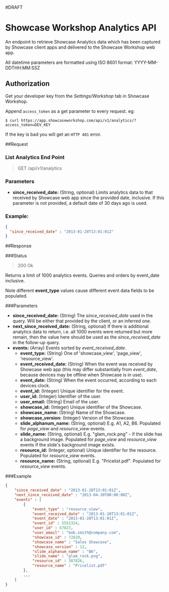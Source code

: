 #DRAFT

# Showcase Workshop Analytics API

An endpoint to retrieve Showcase Analytics data which has been captured by Showcase client apps and delivered to the Showcase Workshop web app.

All datetime parameters are formatted using ISO 8601 format: YYYY-MM-DDTHH:MM:SSZ

## Authorization

Get your developer key from the *Settings/Workshop* tab in Showcase Workshop.

Append `access_token` as a get parameter to every request.  eg:

    $ curl https://app.showcaseworkshop.com/api/v1/analytics/?access_token=DEV_KEY

If the key is bad you will get an `HTTP 401` error.

##Request

### List Analytics End Point
  > GET /api/v1/analytics

### Parameters

- **since_received_date:** (String, optional) Limits analytics data to that received by Showcase web app since the provided date, inclusive. If this parameter is not provided, a default date of 30 days ago is used.

### Example: 
```json 
{
  "since_received_date" : "2013-01-28T13:01:01Z"
}
```

##Response

###Status
  > 200 Ok
  
Returns a limit of 1000 analytics events. Queries and orders by event_date inclusive.

Note different **event_type** values cause different event data fields to be populated.

###Parameters

- **since_received_date:** (String) The *since_received_date* used in the query. Will be either that provided by the client, or an inferred one.
- **next_since_received_date:** (String, optional) If there is additional analytics data to return, i.e. all 1000 events were returned but more remain, then the value here should be used as the *since_received_date* in the follow-up query.
- **events:** (Array) Events sorted by *event_received_date*.
  - **event_type:** (String) One of 'showcase_view', 'page_view', 'resource_view'.
  - **event_received_date:** (String) When the event was received by Showcase web app (this may differ substantially from *event_date*, because devices may be offline when Showcase is in use).
  - **event_date:** (String) When the event occurred, according to each devices clock.
  - **event_id:** (Integer) Unique identifier for the event.
  - **user_id:** (Integer) Identifier of the user.
  - **user_email:** (String) Email of the user.
  - **showcase_id:** (Integer) Unique identifier of the Showcase.
  - **showcase_name:** (String) Name of the Showcase.
  - **showcase_version:** (Integer) Version of the Showcase.
  - **slide_alphanum_name:** (String, optional) E.g. A1, A2, B6. Populated for *page_view* and *resource_view* events.
  - **slide_name:** (String, optional) E.g. "glam_rock.png" - if the slide has a background image. Populated for *page_view* and *resource_view* events if the slide's background image exists.
  - **resource_id:** (Integer, optional) Unique identifier for the resource. Populated for *resource_view* events.
  - **resource_name:** (String, optional) E.g. "Pricelist.pdf". Populated for *resource_view* events.

###Example

```json
{
	"since_received_date" : "2013-01-28T13:01:01Z",
	"next_since_received_date" : "2013-04-30T00:00:00Z",
	"events" : [
		{
			"event_type" : "resource_view",
			"event_received_date" : "2013-01-28T13:01:01Z",
			"event_date" : "2013-01-28T13:01:01Z",
			"event_id" : 5552324,
			"user_id" : 67823,
			"user_email" : "bob.smith@company.com",
			"showcase_id" : 72820,
			"showcase_name" : "Sales Showcase",
			"showcase_version" : 12,
			"slide_alphanum_name" : "B6",
			"slide_name" : "glam_rock.png",
			"resource_id" : 387826,
			"resource_name" : "Pricelist.pdf"
		},
		...
	]
}
```  